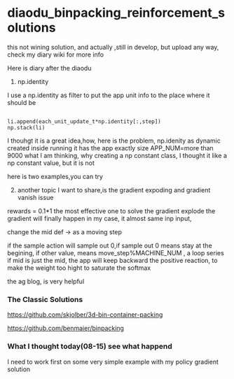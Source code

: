 # diaodu_binpacking_reinforcement_solutions
this not wining solution, and actually ,still in develop, but upload any way, check my diary wiki for more info


Here is diary after the diaodu

1. np.identity

I use a np.identity as filter to put the app unit info to the place where it should be

```

li.append(each_unit_update_t*np.identity[:,step])
np.stack(li)

```

I thouhgt it is a great idea,how, here is the problem, np.idenity as dynamic created inside running it has the app exactly size APP_NUM=more than 9000 what I am thinking, why creating a np constant class, I thought it like a np constant value, but it is not

here is two examples,you can try

2. another topic I want to share,is the gradient expoding and gradient vanish issue

rewards = 0.1*1 the most effective one to solve the gradient explode the gradient will finally happen in my case, it almost same inp input,

change the mid def -> as a moving step

if the sample action will sample out 0,if sample out 0 means stay at the begining, if other value, means move_step%MACHINE_NUM , a loop series if mid is just the mid, the app will keep backward the positive reaction, to make the weight too hight to saturate the softmax

the ag blog, is very helpful

### The Classic Solutions

https://github.com/skjolber/3d-bin-container-packing

https://github.com/benmaier/binpacking
### What I thought today(08-15) see what happend

I need to work first on some very simple example with my policy gradient solution
